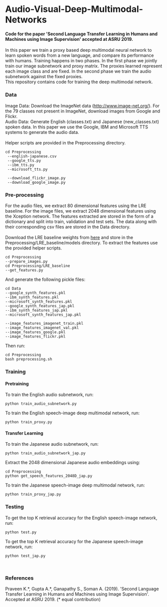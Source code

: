 # Audio-Visual-Deep-Multimodal-Networks
#### Code for the paper 'Second Language Transfer Learning in Humans and Machines using Image Supervision' accepted at ASRU 2019.
In this paper we train a proxy based deep multimodal neural network to learn spoken words from a new language, and compare its performance with humans. Training happens in two phases. In the first phase we jointly train our image subnetwork and proxy matrix. The proxies learned represent each image class and are fixed. In the second phase we train the audio subnetwork against the fixed proxies.</br> This repository contains code for training the deep multimodal network.

### Data

Image Data: Download the ImageNet data (http://www.image-net.org/). For the 79 classes not present in ImageNet, download images from Google and Flickr.  </br>
Audio Data: Generate English (classes.txt) and Japanese (new_classes.txt) spoken data. In this paper we use the Google, IBM and Microsoft TTS systems to generate the audio data. </br></br>
Helper scripts are provided in the Preprocessing directory.</br>
```
cd Preprocessing
 --english-japanese.csv
 --google_tts.py 
 --ibm_tts.py 
 --microsoft_tts.py
 
 --download_flickr_image.py
 --download_google_image.py
 ```

### Pre-processing

For the audio files, we extract 80 dimensional features using the LRE baseline. For the image files, we extract 2048 dimensional features using the Xception network. The features extracted are stored in the form of a dictionary and split into train, validation and test sets. The data along with their corresponding csv files are stored in the Data directory.</br></br>
Download the LRE baseline weights from [here](https://drive.google.com/open?id=1RTlIayP658dPTRQhCDklK8lwuo81Utap) and store in the Preprocessing/LRE_baseline/models directory. To extract the features use the provided helper scripts.</br>
```
cd Preprocessing
--prepare_images.py
cd Preprocessing/LRE_baseline
--get_features.py
```
And generate the following pickle files:</br>
```
cd Data
--google_synth_features.pkl
--ibm_synth_features.pkl
--microsoft_synth_features.pkl
--google_synth_features_jap.pkl
--ibm_synth_features_jap.pkl
--microsoft_synth_features_jap.pkl

--image_features_imagenet_train.pkl
--image_features_imagenet_val.pkl
--image_features_google.pkl
--image_features_flickr.pkl
```
Then run:</br>
```
cd Preprocessing
bash preprocessing.sh
```

### Training
#### Pretraining
To train the English audio subnetwork, run:</br>
```
python train_audio_subnetwork.py
```
To train the English speech-image deep multimodal network, run: </br>
```
python train_proxy.py 
```
#### Transfer Learning
To train the Japanese audio subnetwork, run:</br>
```
python train_audio_subnetwork_jap.py
```
Extract the 2048 dimensional Japanese audio embeddings using:</br>
```
cd Preprocessing
python get_speech_features_2048D_jap.py
```
To train the Japanese speech-image deep multimodal network, run: </br>
```
python train_proxy_jap.py 
```


### Testing
To get the top K retrieval accuracy for the English speech-image network, run:
```
python test.py
```
To get the top K retrieval accuracy for the Japanese speech-image network, run:
```
python test_jap.py 
```
</br>


### References
Praveen K.\*, Gupta A.\*, Ganapathy S., Soman A. (2019). 'Second Language Transfer Learning in Humans and Machines using Image Supervision'. Accepted at ASRU 2019. (* equal contribution)
